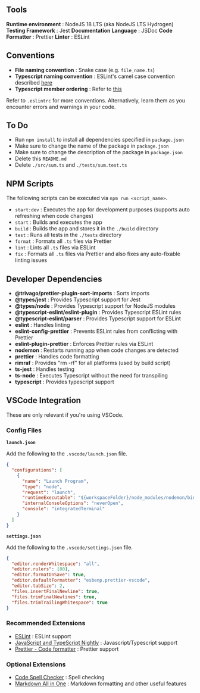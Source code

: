 ## Tools

**Runtime environment** : NodeJS 18 LTS (aka NodeJS LTS Hydrogen)
**Testing Framework** : Jest
**Documentation Language** : JSDoc
**Code Formatter** : Prettier
**Linter** : ESLint

## Conventions

- **File naming convention** : Snake case (e.g. `file_name.ts`)
- **Typescript naming convention** : ESLint's camel case convention described [here](https://typescript-eslint.io/rules/naming-convention/#enforce-the-codebase-follows-eslints-camelcase-conventions)
- **Typescript member ordering** : Refer to [this](https://typescript-eslint.io/rules/member-ordering/#default-configuration)

Refer to `.eslintrc` for more conventions. Alternatively, learn them as you encounter errors and warnings in your code.

## To Do

- Run `npm install` to install all dependencies specified in `package.json`
- Make sure to change the name of the package in `package.json`
- Make sure to change the description of the package in `package.json`
- Delete this `README.md`
- Delete `./src/sum.ts` and `./tests/sum.test.ts`

## NPM Scripts

The following scripts can be executed via `npm run <script_name>`.

- `start:dev` : Executes the app for development purposes (supports auto refreshing when code changes)
- `start` : Builds and executes the app
- `build` : Builds the app and stores it in the `./build` directory
- `test` : Runs all tests in the `./tests` directory
- `format` : Formats all `.ts` files via Prettier
- `lint` : Lints all `.ts` files via ESLint
- `fix` : Formats all `.ts` files via Prettier and also fixes any auto-fixable linting issues

## Developer Dependencies

- **@trivago/prettier-plugin-sort-imports** : Sorts imports
- **@types/jest** : Provides Typescript support for Jest
- **@types/node** : Provides Typescript support for NodeJS modules
- **@typescript-eslint/eslint-plugin** : Provides Typescript ESLint rules
- **@typescript-eslint/parser** : Provides Typescript support for ESLint
- **eslint** : Handles linting
- **eslint-config-prettier** : Prevents ESLint rules from conflicting with Prettier
- **eslint-plugin-prettier** : Enforces Prettier rules via ESLint
- **nodemon** : Restarts running app when code changes are detected
- **prettier** : Handles code formatting
- **rimraf** : Provides "rm -rf" for all platforms (used by build script)
- **ts-jest** : Handles testing
- **ts-node** : Executes Typescript without the need for transpiling
- **typescript** : Provides typescript support

## VSCode Integration

These are only relevant if you're using VSCode.

### Config Files

**`launch.json`**

Add the following to the `.vscode/launch.json` file.

```json
{
  "configurations": [
    {
      "name": "Launch Program",
      "type": "node",
      "request": "launch",
      "runtimeExecutable": "${workspaceFolder}/node_modules/nodemon/bin/nodemon.js",
      "internalConsoleOptions": "neverOpen",
      "console": "integratedTerminal"
    }
  ]
}
```

**`settings.json`**

Add the following to the `.vscode/settings.json` file.

```json
{
  "editor.renderWhitespace": "all",
  "editor.rulers": [80],
  "editor.formatOnSave": true,
  "editor.defaultFormatter": "esbenp.prettier-vscode",
  "editor.tabSize": 2,
  "files.insertFinalNewline": true,
  "files.trimFinalNewlines": true,
  "files.trimTrailingWhitespace": true
}
```

### Recommended Extensions

- [ESLint](https://marketplace.visualstudio.com/items?itemName=dbaeumer.vscode-eslint) : ESLint support
- [JavaScript and TypeScript Nightly](https://marketplace.visualstudio.com/items?itemName=ms-vscode.vscode-typescript-next) : Javascript/Typescript support
- [Prettier - Code formatter](https://marketplace.visualstudio.com/items?itemName=esbenp.prettier-vscode) : Prettier support

### Optional Extensions

- [Code Spell Checker](https://marketplace.visualstudio.com/items?itemName=streetsidesoftware.code-spell-checker) : Spell checking
- [Markdown All in One](https://marketplace.visualstudio.com/items?itemName=yzhang.markdown-all-in-one) : Markdown formatting and other useful features
